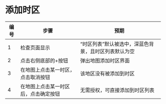 # 添加时区

| 编号 | 步骤                                 | 预期                                                 |
| ---- | ------------------------------------ | ---------------------------------------------------- |
| 1    | 检查页面显示                         | “时区列表”默认被选中，深蓝色背景，且时区列表默认为空 |
| 2    | 点击右侧底部的+按钮                  | 弹出地图添加时区界面                                 |
| 3    | 在地图上点击某一时区，点击取消按钮   | 该地区没有被添加到时区                               |
| 4    | 在地图上点击某一时区后，点击确定按钮 | 无需授权，可直接添加到时区列表                       |

